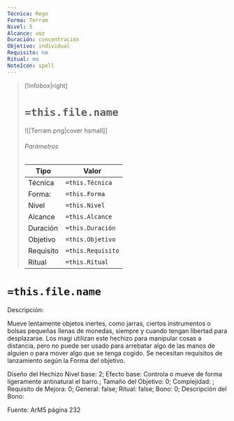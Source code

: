 ```yaml
---
Técnica: Rego
Forma: Terram
Nivel: 5
Alcance: voz 
Duración: concentración  
Objetivo: individual
Requisito: no
Ritual: no
NoteIcon: spell
---
```


> [!infobox|right]
> # `=this.file.name`
> ![[Terram.png|cover hsmall]]
> ###### Parámetros
> Tipo |  Valor |
> ---|---|
> Técnica  | `=this.Técnica`  |
> Forma: | `=this.Forma`  |
> Nivel | `=this.Nivel`  |
> Alcance | `=this.Alcance` |
> Duración | `=this.Duración` |
> Objetivo | `=this.Objetivo` |
> Requisito | `=this.Requisito` |
> Ritual | `=this.Ritual` |

# `=this.file.name`
Descripción: <p>Mueve lentamente objetos inertes, como jarras, ciertos instrumentos o bolsas pequeñas llenas de monedas, siempre y cuando tengan libertad para desplazarse. Los magi utilizan este hechizo para manipular cosas a distancia, pero no puede ser usado para arrebatar algo de las manos de alguien o para mover algo que se tenga cogido. Se necesitan requisitos de lanzamiento según la Forma del objetivo.</p>

Diseño del Hechizo
Nivel base: 2; Efecto base: Controla o mueve de forma ligeramente antinatural el barro.;  Tamaño del Objetivo: 0; Complejidad: ; Requisito de Mejora: 0; General: false; Ritual: false; Bono: 0; Descripción del Bono: 

Fuente: ArM5 página 232